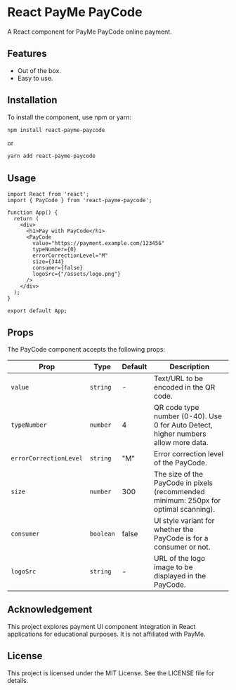 # React PayMe PayCode

A React component for PayMe PayCode online payment.

## Features

- Out of the box.
- Easy to use.

## Installation

To install the component, use npm or yarn:

```bash
npm install react-payme-paycode
```

or

```bash
yarn add react-payme-paycode
```

## Usage

```tsx
import React from 'react';
import { PayCode } from 'react-payme-paycode';

function App() {
  return (
    <div>
      <h1>Pay with PayCode</h1>
      <PayCode 
        value="https://payment.example.com/123456"
        typeNumber={0}
        errorCorrectionLevel="M"
        size={344}
        consumer={false}
        logoSrc={"/assets/logo.png"}
      />
    </div>
  );
}

export default App;
```

## Props

The PayCode component accepts the following props:

| Prop | Type | Default | Description |
|------|------|---------|-------------|
| `value` | `string` | - | Text/URL to be encoded in the QR code. |
| `typeNumber` | `number` | 4 | QR code type number (0-40). Use 0 for Auto Detect, higher numbers allow more data. |
| `errorCorrectionLevel` | `string` | "M" | Error correction level of the PayCode. |
| `size` | `number` | 300 | The size of the PayCode in pixels (recommended minimum: 250px for optimal scanning). |
| `consumer` | `boolean` | false | UI style variant for whether the PayCode is for a consumer or not. |
| `logoSrc` | `string` | - | URL of the logo image to be displayed in the PayCode. |

## Acknowledgement

This project explores payment UI component integration in React applications for educational purposes. It is not affiliated with PayMe.

## License

This project is licensed under the MIT License. See the LICENSE file for details.
